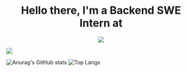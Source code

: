 <div align="center" display="flex" flex-direction="column" align-items="center"><h1>Hello there, I'm a Backend SWE Intern at </h1><a href=""><img src="https://cdn.comparably.com/26860242/l/72913_logo_quickbase.png"/></a></p></div>

![](https://komarev.com/ghpvc/?username=asynchroza)

![Anurag's GitHub stats](https://github-readme-stats.vercel.app/api?username=asynchroza&count_private=true&theme=radical)
![Top Langs](https://github-readme-stats.vercel.app/api/top-langs/?username=asynchroza&theme=radical&layout=compact&hide=css,html)



